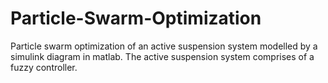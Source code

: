 # Particle-Swarm-Optimization
Particle swarm optimization of an active suspension system modelled by a simulink diagram in matlab. The active suspension system comprises of a fuzzy controller. 

